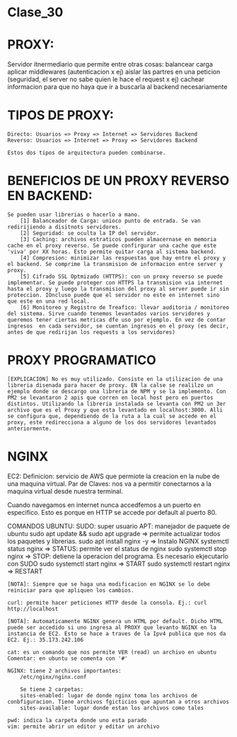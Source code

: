 # Clase_30

# PROXY: 
Servidor itnermediario que permite entre otras cosas:
    balancear carga
    aplicar middlewares (autenticacion x ej)
    aislar las partres en una  peticion (seguridad, el server no sabe quien le hace el request x ej)
    cachear informacion para que no haya que ir a buscarla al backend necesariamente

# TIPOS DE PROXY:
    Directo: Usuarios => Proxy => Internet => Servidores Backend
    Reverso: Usuarios => Internet => Proxy => Servidores Backend

    Estos dos tipos de arquitectura pueden combinarse.

# BENEFICIOS DE UN PROXY REVERSO EN BACKEND:
    Se pueden usar librerias o hacerlo a mano.
        [1] Balanceador de Carga: unioco punto de entrada. Se van redirijiendo a disitnots servidores.
        [2] Seguridad: se oculta la IP del servidor.
        [3] Caching: archivos estraticos pueden almacernase en memoria cache en el proxy reverso. Se puede confirgurar una cache que este 'viva' por XX horas. Esto permite quitar carga al sistema backend.
        [4] Compresion: minimizar las respuestas que hay entre el proxy y el backend. Se comprime la transmision de informacion entre server y proxy.
        [5] Cifrado SSL Optmizado (HTTPS): con un proxy reverso se puede implementar. Se puede proteger con HTTPS la transmision via internet hasta el proxy y luego la transmision del proxy al server puede ir sin proteccion. IOncluso puede que el servidor no este en internet sino que este en una red local.
        [6] Monitoreo y Registro de Treafico: llevar auditoria / monitoreo del sistema. Sirve cuando tenemos levantados varios servidores y queremos tener ciertas metricas dfe uso por ejemplo. En vez de contar ingresos  en cada servidor, se cuentan ingresos en el proxy (es decir, antes de que redirijan los requests a los servidores)

# PROXY PROGRAMATICO
    [EXPLICACION] No es muy utilizado. Consiste en la utilizacion de una libreria disenada para hacer de proxy. EN la calse se realilzo un ejemplo donde se descargo una libreria de NPM y se la implemento. Con PM2 se levantaron 2 apis que corren en local host pero en puertos distintos. Utilizando la libreria instalada se levanta con PM2 un 3er archivo que es el Proxy y que esta levantado en localhost:3000. Alli se configura que, dependiendo de la ruta a la cual se accede en el proxy, este redirecciona a alguno de los dos servidores levantados anteriormente.

# NGINX
EC2: 
    Definicion: servicio de AWS que permiote la creacion en la nube de una maquina virtual.
    Par de Claves: nos va a permitir conectarnos a la maquina virtual desde nuestra terminal.

Cuando navegamos en internet nunca accedfemos a un puerto en especifico. Esto es porque en HTTP se accede por default al puerto 80.

COMANDOS UBUNTU:
    SUDO: super usuario
    APT: manejador de paquete de ubuntu
    sudo apt update && sudo apt upgrade => permite actualizar todos los paquetes y librerias.
    sudo apt install nginx -y => Instalo NGINX
    systemctl status nginx => STATUS: permite ver el status de nginx
    sudo systemctl stop nginx => STOP: detiene la operacion del programa. Es necesario ekjecutarlo con SUDO
    sudo systemctl start nginx => START
    sudo systemctl restart nginx => RESTART

    [NOTA]: Siempre que se haga una modificacion en NGINX se lo debe reiniciar para que apliquen los cambios.

    curl: permite hacer peticiones HTTP desde la consola. Ej.: curl http://localhost
    
    [NOTA]: Automaticamente NGINX genera un HTML por default. Dicho HTML puede ser accedido si uno ingresa al PROXY que levanto NGINX en la instancia de EC2. Esto se hace a traves de la Ipv4 publica que nos da EC2. Ej.: 35.173.242.106

    cat: es un comando que nos permite VER (read) un archivo en ubuntu
    Comentar: en ubuntu se comenta con '#'

    NGINX: tiene 2 archivos importantes: 
        /etc/nginx/nginx.conf

        Se tiene 2 carpetas:
        sites-enabled: lugar de donde nginx toma los archivos de conbfiguracion. Tiene archivos fgicticios que apuntan a otros archivos
        sites-available: lugar donde estan los archivos como tales
    
    pwd: indica la carpeta donde uno esta parado
    vim: permite abrir un editor y editar un archivo